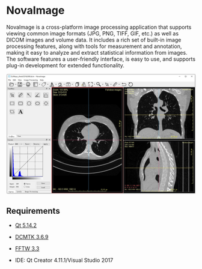 # NovaImage

NovaImage is a cross-platform image processing application that supports viewing common image formats (JPG, PNG, TIFF, GIF, etc.) as well as DICOM images and volume data. It includes a rich set of built-in image processing features, along with tools for measurement and annotation, making it easy to analyze and extract statistical information from images. The software features a user-friendly interface, is easy to use, and supports plug-in development for extended functionality.

![UI](Screenshot/UI.jpg)

## Requirements

- [Qt 5.14.2](https://www.qt.io/)
- [DCMTK 3.6.9](https://www.dcmtk.org/)
- [FFTW 3.3](http://www.fftw.org/)

- IDE: Qt Creator 4.11.1/Visual Studio 2017
